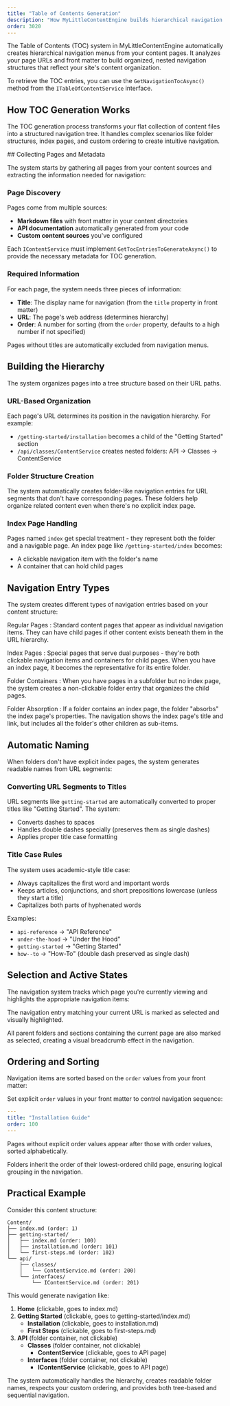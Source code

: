 ```yaml
---
title: "Table of Contents Generation"
description: "How MyLittleContentEngine builds hierarchical navigation from your content structure"
order: 3020
---
```


The Table of Contents (TOC) system in MyLittleContentEngine automatically creates hierarchical navigation menus from
your content pages. It analyzes your page URLs and front matter to build organized, nested navigation structures that
reflect your site's content organization.

To retrieve the TOC entries, you can use the `GetNavigationTocAsync()` method from the `ITableOfContentService` interface.



## How TOC Generation Works

The TOC generation process transforms your flat collection of content files into a structured navigation tree. It
handles complex scenarios like folder structures, index pages, and custom ordering to create intuitive navigation.

<Steps>
<Step stepNumber="1">
## Collecting Pages and Metadata

The system starts by gathering all pages from your content sources and extracting the information needed for navigation:

### Page Discovery

Pages come from multiple sources:

- **Markdown files** with front matter in your content directories
- **API documentation** automatically generated from your code
- **Custom content sources** you've configured

Each `IContentService` must implement `GetTocEntriesToGenerateAsync()` to provide the necessary metadata for TOC
generation.

### Required Information

For each page, the system needs three pieces of information:

- **Title**: The display name for navigation (from the `title` property in front matter)
- **URL**: The page's web address (determines hierarchy)
- **Order**: A number for sorting (from the `order` property, defaults to a high number if not specified)

Pages without titles are automatically excluded from navigation menus.

</Step>
<Step stepNumber="2">

## Building the Hierarchy

The system organizes pages into a tree structure based on their URL paths.

### URL-Based Organization

Each page's URL determines its position in the navigation hierarchy. For example:

- `/getting-started/installation` becomes a child of the "Getting Started" section
- `/api/classes/ContentService` creates nested folders: API → Classes → ContentService

### Folder Structure Creation

The system automatically creates folder-like navigation entries for URL segments that don't have corresponding pages.
These folders help organize related content even when there's no explicit index page.

### Index Page Handling

Pages named `index` get special treatment - they represent both the folder and a navigable page. An index page like
`/getting-started/index` becomes:

- A clickable navigation item with the folder's name
- A container that can hold child pages

</Step>
<Step stepNumber="3">

## Navigation Entry Types

The system creates different types of navigation entries based on your content structure:

Regular Pages
   : Standard content pages that appear as individual navigation items. They can have child pages if other content exists
   beneath them in the URL hierarchy.

Index Pages
   : Special pages that serve dual purposes - they're both clickable navigation items and containers for child pages. When
   you have an index page, it becomes the representative for its entire folder.

Folder Containers
   : When you have pages in a subfolder but no index page, the system creates a non-clickable folder entry that organizes the
   child pages.

Folder Absorption
   : If a folder contains an index page, the folder "absorbs" the index page's properties. The navigation shows the index
   page's title and link, but includes all the folder's other children as sub-items.

</Step>
<Step stepNumber="4">

## Automatic Naming

When folders don't have explicit index pages, the system generates readable names from URL segments:

### Converting URL Segments to Titles

URL segments like `getting-started` are automatically converted to proper titles like "Getting Started". The system:

- Converts dashes to spaces
- Handles double dashes specially (preserves them as single dashes)
- Applies proper title case formatting

### Title Case Rules

The system uses academic-style title case:

- Always capitalizes the first word and important words
- Keeps articles, conjunctions, and short prepositions lowercase (unless they start a title)
- Capitalizes both parts of hyphenated words

Examples:

- `api-reference` → "API Reference"
- `under-the-hood` → "Under the Hood"
- `getting-started` → "Getting Started"
- `how--to` → "How-To" (double dash preserved as single dash)

</Step>
<Step stepNumber="5">

## Selection and Active States

The navigation system tracks which page you're currently viewing and highlights the appropriate navigation items:

The navigation entry matching your current URL is marked as selected and visually highlighted.


All parent folders and sections containing the current page are also marked as selected, creating a visual breadcrumb
effect in the navigation.

</Step>
<Step stepNumber="6">

## Ordering and Sorting

Navigation items are sorted based on the `order` values from your front matter:

Set explicit `order` values in your front matter to control navigation sequence:

```yaml
---
title: "Installation Guide"
order: 100
---
```

Pages without explicit order values appear after those with order values, sorted alphabetically.

Folders inherit the order of their lowest-ordered child page, ensuring logical grouping in the navigation.

</Step>
</Steps>

## Practical Example

Consider this content structure:

```
Content/
├── index.md (order: 1)
├── getting-started/
│   ├── index.md (order: 100)
│   ├── installation.md (order: 101)
│   └── first-steps.md (order: 102)
└── api/
    ├── classes/
    │   └── ContentService.md (order: 200)
    └── interfaces/
        └── IContentService.md (order: 201)
```

This would generate navigation like:

1. **Home** (clickable, goes to index.md)
2. **Getting Started** (clickable, goes to getting-started/index.md)
    - **Installation** (clickable, goes to installation.md)
    - **First Steps** (clickable, goes to first-steps.md)
3. **API** (folder container, not clickable)
    - **Classes** (folder container, not clickable)
        - **ContentService** (clickable, goes to API page)
    - **Interfaces** (folder container, not clickable)
        - **IContentService** (clickable, goes to API page)

The system automatically handles the hierarchy, creates readable folder names, respects your custom ordering, and
provides both tree-based and sequential navigation.